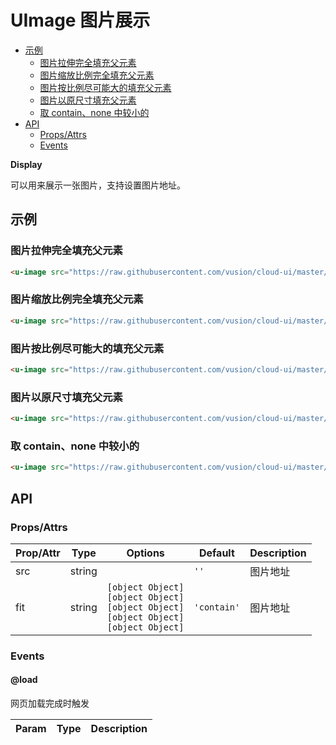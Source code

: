 <!-- 该 README.md 根据 api.yaml 和 docs/*.md 自动生成，为了方便在 GitHub 和 NPM 上查阅。如需修改，请查看源文件 -->

# UImage 图片展示

- [示例](#示例)
    - [图片拉伸完全填充父元素](#图片拉伸完全填充父元素)
    - [图片缩放比例完全填充父元素](#图片缩放比例完全填充父元素)
    - [图片按比例尽可能大的填充父元素](#图片按比例尽可能大的填充父元素)
    - [图片以原尺寸填充父元素](#图片以原尺寸填充父元素)
    - [取 contain、none 中较小的](#取-contain-none-中较小的)
- [API]()
    - [Props/Attrs](#propsattrs)
    - [Events](#events)

**Display**

可以用来展示一张图片，支持设置图片地址。

## 示例
### 图片拉伸完全填充父元素

``` html
<u-image src="https://raw.githubusercontent.com/vusion/cloud-ui/master/src/assets/images/1.jpg" fit="fill"></u-image>
```

### 图片缩放比例完全填充父元素

``` html
<u-image src="https://raw.githubusercontent.com/vusion/cloud-ui/master/src/assets/images/1.jpg" fit="contain"></u-image>
```

### 图片按比例尽可能大的填充父元素

``` html
<u-image src="https://raw.githubusercontent.com/vusion/cloud-ui/master/src/assets/images/1.jpg" fit="cover"></u-image>
```

### 图片以原尺寸填充父元素

``` html
<u-image src="https://raw.githubusercontent.com/vusion/cloud-ui/master/src/assets/images/1.jpg" fit="none"></u-image>
```

### 取 contain、none 中较小的

``` html
<u-image src="https://raw.githubusercontent.com/vusion/cloud-ui/master/src/assets/images/1.jpg" fit="scale-down"></u-image>
```

## API
### Props/Attrs

| Prop/Attr | Type | Options | Default | Description |
| --------- | ---- | ------- | ------- | ----------- |
| src | string |  | `''` | 图片地址 |
| fit | string | `[object Object]`<br/>`[object Object]`<br/>`[object Object]`<br/>`[object Object]`<br/>`[object Object]` | `'contain'` | 图片地址 |

### Events

#### @load

网页加载完成时触发

| Param | Type | Description |
| ----- | ---- | ----------- |

